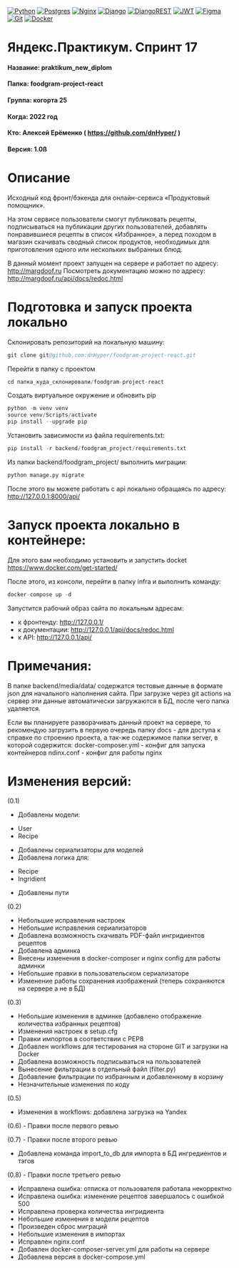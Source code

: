 [![Python](https://img.shields.io/badge/python-3670A0?style=for-the-badge&logo=python&logoColor=ffdd54)](https://www.python.org) [![Postgres](https://img.shields.io/badge/postgres-%23316192.svg?style=for-the-badge&logo=postgresql&logoColor=white)](https://www.postgresql.org) [![Nginx](https://img.shields.io/badge/nginx-%23009639.svg?style=for-the-badge&logo=nginx&logoColor=white)](https://nginx.org) [![Django](https://img.shields.io/badge/django-%23092E20.svg?style=for-the-badge&logo=django&logoColor=white)](https://www.djangoproject.com) [![DjangoREST](https://img.shields.io/badge/DJANGO-REST-ff1709?style=for-the-badge&logo=django&logoColor=white&color=ff1709&labelColor=gray)](https://www.django-rest-framework.org) [![JWT](https://img.shields.io/badge/JWT-black?style=for-the-badge&logo=JSON%20web%20tokens)](https://django-rest-framework-simplejwt.readthedocs.io/en/latest/)  [![Figma](https://img.shields.io/badge/figma-%23F24E1E.svg?style=for-the-badge&logo=figma&logoColor=white)](https://www.figma.com/file/HHEJ68zF1bCa7Dx8ZsGxFh/Продуктовый-помощник-(Final)) [![Git](https://img.shields.io/badge/git-%23F05033.svg?style=for-the-badge&logo=git&logoColor=white)](https://github.com) [![Docker](https://img.shields.io/badge/docker-%230db7ed.svg?style=for-the-badge&logo=docker&logoColor=white)](https://www.docker.com)

# Яндекс.Практикум. Спринт 17

#### Название: praktikum_new_diplom
#### Папка: foodgram-project-react
#### Группа: когорта 25
#### Когда: 2022 год
#### Кто: Алексей Ерёменко ( https://github.com/dnHyper/ )
#### Версия: 1.0ß

# Описание

Исходный код фронт/бэкенда для онлайн-сервиса «Продуктовый помощник».

На этом сервисе пользователи смогут публиковать рецепты, подписываться на публикации других пользователей, добавлять понравившиеся рецепты в список «Избранное», а перед походом в магазин скачивать сводный список продуктов, необходимых для приготовления одного или нескольких выбранных блюд.

В данный момент проект запущен на сервере и работает по адресу: http://margdoof.ru
Посмотреть документацию можно по адресу: http://margdoof.ru/api/docs/redoc.html

# Подготовка и запуск проекта локально

Склонировать репозиторий на локальную машину:
```s
git clone git@github.com:dnHyper/foodgram-project-react.git
```
Перейти в папку с проектом
```s
cd папка_куда_склонировали/foodgram-project-react
```
Создать виртуальное окружение и обновить pip
```s
python -m venv venv
source venv/Scripts/activate
pip install --upgrade pip
```
Установить зависимости из файла requirements.txt:

```s
pip install -r backend/foodgram_project/requirements.txt
```

Из папки backend/foodgram_project/ выполнить миграции:

```s
python manage.py migrate
```
После этого вы можете работать с api локально обращаясь по адресу: http://127.0.0.1:8000/api/

# Запуск проекта локально в контейнере:

Для этого вам необходимо установить и запустить docket  https://www.docker.com/get-started/

После этого, из консоли, перейти в папку infra и выполнить команду:
```s
docker-compose up -d
```
Запустится рабочий образ сайта по локальным адресам:
- к фронтенду: http://127.0.0.1/
- к документации: http://127.0.0.1/api/docs/redoc.html
- к API: http://127.0.0.1/api/

# Примечания:
В папке backend/media/data/ содержатся тестовые данные в формате json для начального наполнения сайта. При загрузке через git actions на сервер эти данные автоматически загружаются в БД, после чего папка удаляется.

Если вы планируете разворачивать данный проект на сервере, то рекомендую загрузить в первую очередь папку docs - для доступа к справке по строению проекта, а так-же содержимое папки server, в которой содержится:
docker-composer.yml - конфиг для запуска контейнеров
ndinx.conf - конфиг для работы nginx

# Изменения версий:
(0.1)
- Добавлены модели:
+ User
+ Recipe
- Добавлены сериализаторы для моделей
- Добавлена логика для:
+ Recipe
+ Ingridient
- Добавлены пути

(0.2)
- Небольшие исправления настроек
- Небольшие исправления сериализаторов
- Добавлена возможность скачивать PDF-файл ингридиентов рецептов
- Добавлена админка
- Внесены изменения в docker-composer и nginx config для работы админки
- Небольшие правки в пользовательском сериализаторе
- Изменение работы сохранения изображений (теперь сохраняются на сервере а не в БД)

(0.3)
- Небольшие изменения в админке (добавлено отображение количества избранных рецептов)
- Изменения настроек в setup.cfg
- Правки импортов в соответствии с PEP8
- Добавлен workflows для тестирования на стороне GIT и загрузки на Docker
- Добавлена возможность подписываться на пользователей
- Вынесение фильтрации в отдельный файл (filter.py)
- Добавление фильтрации по избранным и добавленному в корзину
- Незначительные изменения по коду

(0.5)
- Изменения в workflows: добавлена загрузка на Yandex

(0.6) - Правки после первого ревью

(0.7) - Правки после второго ревью
- Добавлена команда import_to_db для импорта в БД ингредиентов и тэгов

(0.8) - Правки после третьего ревью
- Исправлена ошибка: отписка от пользователя работала некорректно
- Исправлена ошибка: изменение рецептов завершалось с ошибкой 500
- Исправлена проверка количества ингридиента
- Небольшие изменения в модели рецептов
- Произведен сброс миграций
- Небольшие изменения в импортах
- Исправлен nginx.conf
- Добавлен docker-composer-server.yml для работы на сервере
- Добавлена версия в docker-compose.yml
